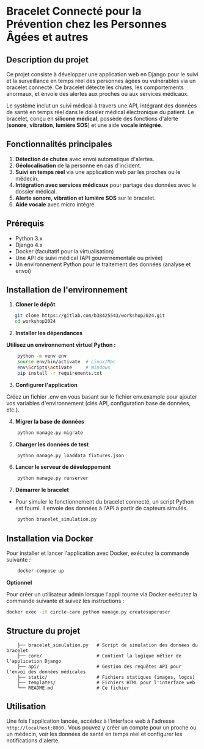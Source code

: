 # **Bracelet Connecté pour la Prévention chez les Personnes Âgées et autres**

## **Description du projet**

Ce projet consiste à développer une application web en Django pour le suivi et la surveillance en temps réel des personnes âgées ou vulnérables via un bracelet connecté. Ce bracelet détecte les chutes, les comportements anormaux, et envoie des alertes aux proches ou aux services médicaux.

Le système inclut un suivi médical à travers une API, intégrant des données de santé en temps réel dans le dossier médical électronique du patient. Le bracelet, conçu en **silicone médical**, possède des fonctions d'alerte (**sonore**, **vibration**, **lumière SOS**) et une aide **vocale intégrée**.

## **Fonctionnalités principales**

1. **Détection de chutes** avec envoi automatique d'alertes.
2. **Géolocalisation** de la personne en cas d'incident.
3. **Suivi en temps réel** via une application web par les proches ou le médecin.
4. **Intégration avec services médicaux** pour partage des données avec le dossier médical.
5. **Alerte sonore, vibration et lumière SOS** sur le bracelet.
6. **Aide vocale** avec micro intégré.

## **Prérequis**

- Python 3.x
- Django 4.x
- Docker (facultatif pour la virtualisation)
- Une API de suivi médical (API gouvernementale ou privée)
- Un environnement Python pour le traitement des données (analyse et envoi)

## **Installation de l'environnement**

1. **Cloner le dépôt**  

```bash
   git clone https://gitlab.com/b38425543/workshop2024.git
   cd workshop2024
 ```

2. **Installer les dépendances**

**Utilisez un environnement virtuel Python :** 

```bash
    python -m venv env
    source env/bin/activate  # Linux/Mac
    env\Scripts\activate     # Windows
    pip install -r requirements.txt
```
   
3. **Configurer l'application**

Créez un fichier .env en vous basant sur le fichier env.example pour ajouter vos variables d'environnement (clés API, configuration base de données, etc.).

4. **Migrer la base de données**

```bash
    python manage.py migrate
```

5. **Charger les données de test**

```bash
    python manage.py loaddata fixtures.json
```

6. **Lancer le serveur de développement**

```bash
    python manage.py runserver
```

7. **Démarrer le bracelet**

- Pour simuler le fonctionnement du bracelet connecté, un script Python est fourni. Il envoie des données à l'API à partir de capteurs simulés.

```bash
    python bracelet_simulation.py
```

## **Installation via Docker**

Pour installer et lancer l'application avec Docker, exécutez la commande suivante :

```bash
    docker-compose up
```

**Optionnel**

Pour créer un utilisateur admin lorsque l'appli tourne via Docker exécutez la commande suivante et suivez les instructions :

```bash
docker exec -it circle-care python manage.py createsuperuser
```

## **Structure du projet**

```
    ├── bracelet_simulation.py   # Script de simulation des données du bracelet
    ├── core/                    # Contient la logique métier de l'application Django
    ├── api/                     # Gestion des requêtes API pour l'envoi des données médicales
    ├── static/                  # Fichiers statiques (images, logos)
    ├── templates/               # Fichiers HTML pour l'interface web
    └── README.md                # Ce fichier
```


## **Utilisation**

Une fois l'application lancée, accédez à l'interface web à l'adresse ```http://localhost:8000.``` Vous pouvez y créer un compte pour un proche ou un médecin, voir les données de santé en temps réel et configurer les notifications d'alerte.